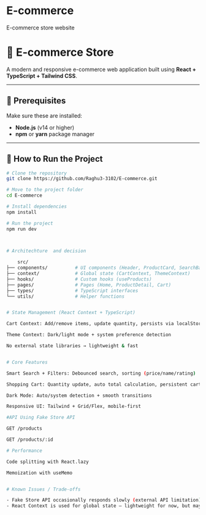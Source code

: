 # E-commerce
E-commerce store  website

# 🛒 E-commerce Store
A modern and responsive e-commerce web application built using **React + TypeScript + Tailwind CSS**.

---

## 🚀 Prerequisites

Make sure these are installed:

- **Node.js** (v14 or higher)
- **npm** or **yarn** package manager

---

## 🔧 How to Run the Project

```bash
# Clone the repository
git clone https://github.com/Raghu3-3102/E-commerce.git

# Move to the project folder
cd E-commerce

# Install dependencies
npm install

# Run the project
npm run dev



# Architechture  and decision
   
    src/
├── components/          # UI components (Header, ProductCard, SearchBar, Loading)
├── context/             # Global state (CartContext, ThemeContext)
├── hooks/               # Custom hooks (useProducts)
├── pages/               # Pages (Home, ProductDetail, Cart)
├── types/               # TypeScript interfaces
└── utils/               # Helper functions


# State Management (React Context + TypeScript)

Cart Context: Add/remove items, update quantity, persists via localStorage

Theme Context: Dark/light mode + system preference detection

No external state libraries → lightweight & fast


# Core Features

Smart Search + Filters: Debounced search, sorting (price/name/rating)

Shopping Cart: Quantity update, auto total calculation, persistent cart

Dark Mode: Auto/system detection + smooth transitions

Responsive UI: Tailwind + Grid/Flex, mobile-first

#API Using Fake Store API

GET /products

GET /products/:id

# Performance

Code splitting with React.lazy

Memoization with useMemo


# Known Issues / Trade-offs

- Fake Store API occasionally responds slowly (external API limitation).
- React Context is used for global state — lightweight for now, but may not scale like Redux.










 
      

